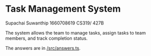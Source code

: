 # Task Management System

Supachai Suwanthip 1660708619 CS319/ 427B

The system allows the team to manage tasks, assign tasks to team members, and track completion status.

The answers are in [/src/answers.ts](src/answers.ts).
